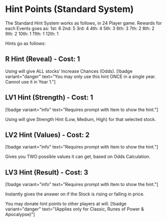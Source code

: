 # Hint Points (Standard System)

The Standard Hint System works as follows, in 24 Player game.
Rewards for each Events goes as:
1st: 6
2nd: 5
3rd: 4
4th: 4
5th: 3
6th: 3
7th: 2
8th: 2
9th: 2
10th: 1
11th: 1
12th: 1

Hints go as follows:
## R Hint (Reveal) - Cost: 1
Using will give ALL stocks’ Increase Chances (Odds).
[!badge variant="danger" text="You may only use this hint ONCE in a single year. Cannot use it in Year 1."]

## LV1 Hint (Strength) - Cost: 1
[!badge variant="info" text="Requires prompt with Item to show the hint."]

Using will give Strength Hint (Low, Medium, High) for that selected stock.

## LV2 Hint (Values) - Cost: 2
[!badge variant="info" text="Requires prompt with Item to show the hint."]

Gives you TWO possible values it can get, based on Odds Calculation.

## LV3 Hint (Result) - Cost: 3
[!badge variant="info" text="Requires prompt with Item to show the hint."]

Instantly gives the answer on if the Stock is rising or falling in price.

You may donate hint points to other players at will. [!badge variant="danger" text="(Applies only for Classic, Runes of Power & Apocalypse)"]
